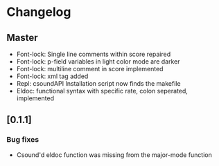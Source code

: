 # Changelog
## Master
- Font-lock: Single line comments within score repaired
- Font-lock: p-field variables in light color mode are darker
- Font-lock: multiline comment in score implemented
- Font-lock: <CsLicense> xml tag added
- Repl: csoundAPI Installation script now finds the makefile
- Eldoc: functional syntax with specific rate, colon seperated, implemented

## [0.1.1]

### Bug fixes
- Csound'd eldoc function was missing from the major-mode function
